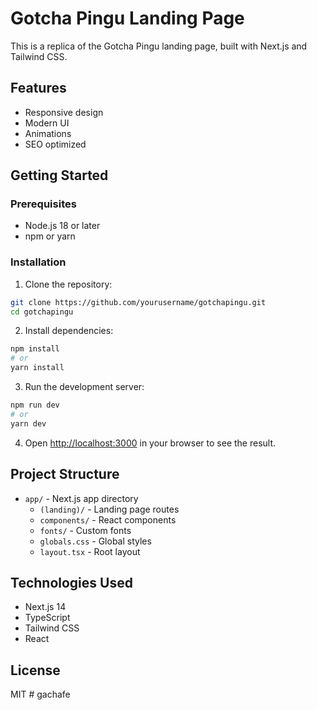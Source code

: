 # Gotcha Pingu Landing Page

This is a replica of the Gotcha Pingu landing page, built with Next.js and Tailwind CSS.

## Features

- Responsive design
- Modern UI
- Animations
- SEO optimized

## Getting Started

### Prerequisites

- Node.js 18 or later
- npm or yarn

### Installation

1. Clone the repository:
```bash
git clone https://github.com/yourusername/gotchapingu.git
cd gotchapingu
```

2. Install dependencies:
```bash
npm install
# or
yarn install
```

3. Run the development server:
```bash
npm run dev
# or
yarn dev
```

4. Open [http://localhost:3000](http://localhost:3000) in your browser to see the result.

## Project Structure

- `app/` - Next.js app directory
  - `(landing)/` - Landing page routes
  - `components/` - React components
  - `fonts/` - Custom fonts
  - `globals.css` - Global styles
  - `layout.tsx` - Root layout

## Technologies Used

- Next.js 14
- TypeScript
- Tailwind CSS
- React

## License

MIT # gachafe
